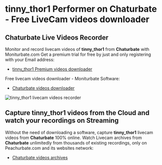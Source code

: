 # tinny_thor1 Performer on Chaturbate - Free LiveCam videos downloader

## Chaturbate Live Videos Recorder

Monitor and record livecam videos of **tinny_thor1** from **Chaturbate** with Moniturbate.com
Get a premium trial for free by just and only registering with your Email address:
* [tinny_thor1 Premium videos downloader](https://moniturbate.com/request-demo-licence-key.html)

Free livecam videos downloader - Moniturbate Software:
* [Chaturbate videos downloader](https://moniturbate.com/moniturbate-download-software.html)

![tinny_thor1 livecam videos recorder](https://peachurnet.com/templates/moniturbate-software.png)


## Capture tinny_thor1 videos from the Cloud and watch your recordings on Streaming

Without the need of downloading a software, capture **tinny_thor1** livecam videos from **Chaturbate** 100% online.
Watch Livecam archives from **Chaturbate** unlimitedly from thousands of existing recordings, only on Peachurbate.com and its websites network:
* [Chaturbate videos archives](https://peachurnet.com/)